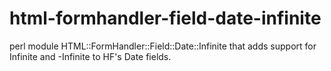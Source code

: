 html-formhandler-field-date-infinite
====================================

perl module HTML::FormHandler::Field::Date::Infinite that adds support for Infinite and -Infinite to HF's Date fields.
